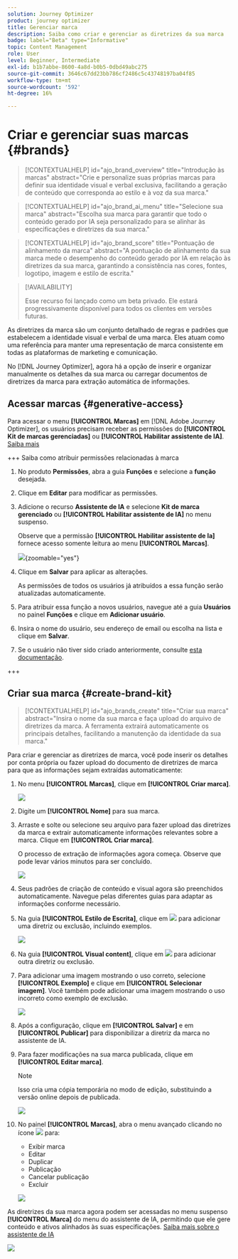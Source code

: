```yaml
---
solution: Journey Optimizer
product: journey optimizer
title: Gerenciar marca
description: Saiba como criar e gerenciar as diretrizes da sua marca
badge: label="Beta" type="Informative"
topic: Content Management
role: User
level: Beginner, Intermediate
exl-id: b1b7abbe-8600-4a8d-b0b5-0dbd49abc275
source-git-commit: 3646c67dd23bb786cf2486c5c43748197ba04f85
workflow-type: tm+mt
source-wordcount: '592'
ht-degree: 16%

---
```


# Criar e gerenciar suas marcas {#brands}

>[!CONTEXTUALHELP]
>id="ajo_brand_overview"
>title="Introdução às marcas"
>abstract="Crie e personalize suas próprias marcas para definir sua identidade visual e verbal exclusiva, facilitando a geração de conteúdo que corresponda ao estilo e à voz da sua marca."

>[!CONTEXTUALHELP]
>id="ajo_brand_ai_menu"
>title="Selecione sua marca"
>abstract="Escolha sua marca para garantir que todo o conteúdo gerado por IA seja personalizado para se alinhar às especificações e diretrizes da sua marca."

>[!CONTEXTUALHELP]
>id="ajo_brand_score"
>title="Pontuação de alinhamento da marca"
>abstract="A pontuação de alinhamento da sua marca mede o desempenho do conteúdo gerado por IA em relação às diretrizes da sua marca, garantindo a consistência nas cores, fontes, logotipo, imagem e estilo de escrita."


>[!AVAILABILITY]
>
>Esse recurso foi lançado como um beta privado. Ele estará progressivamente disponível para todos os clientes em versões futuras.

As diretrizes da marca são um conjunto detalhado de regras e padrões que estabelecem a identidade visual e verbal de uma marca. Eles atuam como uma referência para manter uma representação de marca consistente em todas as plataformas de marketing e comunicação.

No [!DNL Journey Optimizer], agora há a opção de inserir e organizar manualmente os detalhes da sua marca ou carregar documentos de diretrizes da marca para extração automática de informações.

## Acessar marcas {#generative-access}

Para acessar o menu **[!UICONTROL Marcas]** em [!DNL Adobe Journey Optimizer], os usuários precisam receber as permissões do **[!UICONTROL Kit de marcas gerenciadas]** ou **[!UICONTROL Habilitar assistente de IA]**. [Saiba mais](../administration/permissions.md)

+++  Saiba como atribuir permissões relacionadas à marca

1. No produto **Permissões**, abra a guia **Funções** e selecione a **função** desejada.

1. Clique em **Editar** para modificar as permissões.

1. Adicione o recurso **Assistente de IA** e selecione **Kit de marca gerenciado** ou **[!UICONTROL Habilitar assistente de IA]** no menu suspenso.

   Observe que a permissão **[!UICONTROL Habilitar assistente de Ia]** fornece acesso somente leitura ao menu **[!UICONTROL Marcas]**.

   ![](assets/brands-permission.png){zoomable="yes"}

1. Clique em **Salvar** para aplicar as alterações.

   As permissões de todos os usuários já atribuídos a essa função serão atualizadas automaticamente.

1. Para atribuir essa função a novos usuários, navegue até a guia **Usuários** no painel **Funções** e clique em **Adicionar usuário**.

1. Insira o nome do usuário, seu endereço de email ou escolha na lista e clique em **Salvar**.

1. Se o usuário não tiver sido criado anteriormente, consulte [esta documentação](https://experienceleague.adobe.com/pt-br/docs/experience-platform/access-control/abac/permissions-ui/users).

+++

## Criar sua marca {#create-brand-kit}

>[!CONTEXTUALHELP]
>id="ajo_brands_create"
>title="Criar sua marca"
>abstract="Insira o nome da sua marca e faça upload do arquivo de diretrizes da marca. A ferramenta extrairá automaticamente os principais detalhes, facilitando a manutenção da identidade da sua marca."

Para criar e gerenciar as diretrizes de marca, você pode inserir os detalhes por conta própria ou fazer upload do documento de diretrizes de marca para que as informações sejam extraídas automaticamente:

1. No menu **[!UICONTROL Marcas]**, clique em **[!UICONTROL Criar marca]**.

   ![](assets/brands-1.png)

1. Digite um **[!UICONTROL Nome]** para sua marca.

1. Arraste e solte ou selecione seu arquivo para fazer upload das diretrizes da marca e extrair automaticamente informações relevantes sobre a marca. Clique em **[!UICONTROL Criar marca]**.

   O processo de extração de informações agora começa. Observe que pode levar vários minutos para ser concluído.

   ![](assets/brands-2.png)

1. Seus padrões de criação de conteúdo e visual agora são preenchidos automaticamente. Navegue pelas diferentes guias para adaptar as informações conforme necessário.

1. Na guia **[!UICONTROL Estilo de Escrita]**, clique em ![](assets/do-not-localize/Smock_Add_18_N.svg) para adicionar uma diretriz ou exclusão, incluindo exemplos.

   ![](assets/brands-3.png)

1. Na guia **[!UICONTROL Visual content]**, clique em ![](assets/do-not-localize/Smock_Add_18_N.svg) para adicionar outra diretriz ou exclusão.

1. Para adicionar uma imagem mostrando o uso correto, selecione **[!UICONTROL Exemplo]** e clique em **[!UICONTROL Selecionar imagem]**. Você também pode adicionar uma imagem mostrando o uso incorreto como exemplo de exclusão.

   ![](assets/brands-4.png)

1. Após a configuração, clique em **[!UICONTROL Salvar]** e em **[!UICONTROL Publicar]** para disponibilizar a diretriz da marca no assistente de IA.

1. Para fazer modificações na sua marca publicada, clique em **[!UICONTROL Editar marca]**.

   >[!NOTE]
   >
   >Isso cria uma cópia temporária no modo de edição, substituindo a versão online depois de publicada.

   ![](assets/brands-8.png)

1. No painel **[!UICONTROL Marcas]**, abra o menu avançado clicando no ícone ![](assets/do-not-localize/Smock_More_18_N.svg) para:

   * Exibir marca
   * Editar
   * Duplicar
   * Publicação
   * Cancelar publicação
   * Excluir

   ![](assets/brands-6.png)

As diretrizes da sua marca agora podem ser acessadas no menu suspenso **[!UICONTROL Marca]** do menu do assistente de IA, permitindo que ele gere conteúdo e ativos alinhados às suas especificações. [Saiba mais sobre o assistente de IA](gs-generative.md)

![](assets/brands-7.png)
